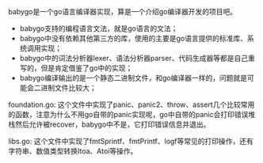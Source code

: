 babygo是一个go语言编译器实现，算是一个介绍go编译器开发的项目吧。

- babygo支持的编程语言文法，就是go语言的文法；
- babygo中没有依赖其他第三方的库，使用的主要是go语言提供的标准库、系统调用实现；
- babygo中的词法分析器lexer、语法分析器parser、代码生成器等都是自己重写的，但是肯定借鉴了go中的实现；
- babygo编译输出的是一个静态二进制文件，和go编译器一样的，问题就是可能会二进制文件比较大；

foundation.go:
这个文件中实现了panic、panic2、throw、assert几个比较常用的函数，注意为什么不用go自带的panic实现呢，go中自带的panic会打印错误堆栈然后允许被recover，babygo中不是，它打印错误信息并退出。

libs.go:
这个文件中实现了fmtSprintf、fmtPrintf、logf等常见的打印操作，还有字符串、数值类型转换Itoa、Atoi等操作。


